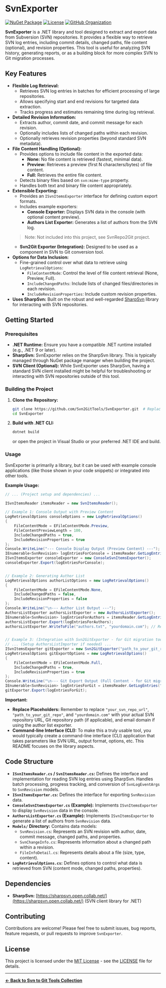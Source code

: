 # SvnExporter
[![NuGet Package](https://img.shields.io/nuget/v/SvnImporter.svg?style=flat-square)](https://www.nuget.org/packages/SvnImporter)
[![License](https://img.shields.io/badge/License-MIT-blue.svg)](https://opensource.org/licenses/MIT)  <!-- Replace with your license badge if different -->
[![GitHub Organization](https://img.shields.io/badge/Organization-Svn2GitTools-blueviolet)](https://github.com/Svn2GitTools) <!-- Replace with your org link if different -->

**SvnExporter** is a .NET library and tool designed to extract and export data from Subversion (SVN) repositories. It provides a flexible way to retrieve SVN log entries, including commit details, changed paths, file content (optional), and revision properties.  This tool is useful for analyzing SVN history, generating reports, or as a building block for more complex SVN to Git migration processes.

## Key Features

* **Flexible Log Retrieval:**
    * Retrieves SVN log entries in batches for efficient processing of large repositories.
    * Allows specifying start and end revisions for targeted data extraction.
    * Tracks progress and estimates remaining time during log retrieval.
* **Detailed Revision Information:**
    * Extracts author, commit date, and commit message for each revision.
    * Optionally includes lists of changed paths within each revision.
    * Optionally retrieves revision properties (beyond standard SVN metadata).
* **File Content Handling (Optional):**
    * Provides options to include file content in the exported data:
        * **None:**  No file content is retrieved (fastest, minimal data).
        * **Preview:** Retrieves a preview (first N characters/bytes) of file content.
        * **Full:** Retrieves the entire file content.
    * Detects binary files based on `svn:mime-type` property.
    * Handles both text and binary file content appropriately.
* **Extensible Exporting:**
    * Provides an `ISvnItemsExporter` interface for defining custom export formats.
    * Includes example exporters:
        * **Console Exporter:**  Displays SVN data in the console (with optional content preview).
        * **Authors List Exporter:** Generates a list of authors from the SVN log.
     >Note: Not included into this project, see SvnRepo2Git project.
     * **Svn2Git Exporter (Integration):** Designed to be used as a component in SVN to Git conversion tool.
* **Options for Data Inclusion:**
    * Fine-grained control over what data to retrieve using `LogRetrievalOptions`:
        * `FileContentMode`: Control the level of file content retrieval (None, Preview, Full).
        * `IncludeChangedPaths`: Include lists of changed files/directories in each revision.
        * `IncludeRevisionProperties`: Include custom revision properties.
* **Uses SharpSvn:**  Built on the robust and well-regarded [SharpSvn](https://github.com/AmpScm/SharpSvn) library for interacting with SVN repositories.

## Getting Started

### Prerequisites

* **.NET Runtime:**  Ensure you have a compatible .NET runtime installed (e.g., .NET 9 or later).
* **SharpSvn:** SvnExporter relies on the SharpSvn library.  This is typically managed through NuGet package manager when building the project.
* **SVN Client (Optional):** While SvnExporter uses SharpSvn, having a standard SVN client installed might be helpful for troubleshooting or interacting with SVN repositories outside of this tool.

### Building the Project

1. **Clone the Repository:**
   ```bash
   git clone https://github.com/Svn2GitTools/SvnExporter.git  # Replace with your actual repository URL
   cd SvnExporter
   ```

2. **Build with .NET CLI:**
   ```bash
   dotnet build
   ```
   or open the project in Visual Studio or your preferred .NET IDE and build.

### Usage

SvnExporter is primarily a library, but it can be used with example console applications (like those shown in your code snippets) or integrated into other tools.

**Example Usage:**

```csharp
// ... (Project setup and dependencies) ...

ISvnItemsReader itemsReader = new SvnItemsReader();

// Example 1: Console Output with Preview Content
LogRetrievalOptions consoleOptions = new LogRetrievalOptions()
{
    FileContentMode = EFileContentMode.Preview,
    FileContentPreviewLength = 100,
    IncludeChangedPaths = true,
    IncludeRevisionProperties = true
};
Console.WriteLine("--- Console Display Output (Preview Content) ---");
IEnumerable<SvnRevision> logEntriesForConsole = itemsReader.GetLogEntries("your_svn_repo_url", consoleOptions); // Replace with your SVN URL
ISvnItemsExporter consoleExporter = new ConsoleSvnItemsExporter();
consoleExporter.Export(logEntriesForConsole);


// Example 2: Generating Author List
LogRetrievalOptions authorListOptions = new LogRetrievalOptions()
{
    FileContentMode = EFileContentMode.None,
    IncludeChangedPaths = false,
    IncludeRevisionProperties = false
};
Console.WriteLine("\n--- Author List Output ---");
AuthorsListExporter authorsListExporter = new AuthorsListExporter();
IEnumerable<SvnRevision> logEntriesForAuthors = itemsReader.GetLogEntries("your_svn_repo_url", authorListOptions); // Replace with your SVN URL
authorsListExporter.Export(logEntriesForAuthors);
authorsListExporter.WriteToFile("authors.txt", "yourdomain.com"); // Replace with your domain if needed


// Example 3: (Integration with Svn2GitExporter - for Git migration tools)
// ... (Setup AuthorsListImporter if needed) ...
ISvnItemsExporter gitExporter = new Svn2GitExporter("path_to_your_git_repo", /* authorsListImporter if needed */ null); // Replace with your Git repo path
LogRetrievalOptions gitExportOptions = new LogRetrievalOptions()
{
    FileContentMode = EFileContentMode.Full,
    IncludeChangedPaths = true,
    IncludeRevisionProperties = true
};
Console.WriteLine("\n--- Git Export Output (Full Content - for Git migration) ---");
IEnumerable<SvnRevision> logEntriesForGit = itemsReader.GetLogEntries("your_svn_repo_url", gitExportOptions); // Replace with your SVN URL
gitExporter.Export(logEntriesForGit);
```

**Important:**

* **Replace Placeholders:**  Remember to replace `"your_svn_repo_url"`, `"path_to_your_git_repo"`, and `"yourdomain.com"` with your actual SVN repository URL, Git repository path (if applicable), and email domain if using the author list exporter.
* **Command-line Interface (CLI):**  To make this a truly usable tool, you would typically create a command-line interface (CLI) application that takes parameters like SVN URL, output format, options, etc.  This README focuses on the library aspects.

## Code Structure

* **`ISvnItemsReader.cs` / `SvnItemsReader.cs`:**  Defines the interface and implementation for reading SVN log entries using SharpSvn.  Handles batch processing, progress tracking, and conversion of `SvnLogEventArgs` to `SvnRevision` models.
* **`ISvnItemsExporter.cs`:**  Defines the interface for exporting `SvnRevision` data.
* **`ConsoleSvnItemsExporter.cs` (Example):**  Implements `ISvnItemsExporter` to display `SvnRevision` data in the console.
* **`AuthorsListExporter.cs` (Example):** Implements `ISvnItemsExporter` to generate a list of authors from `SvnRevision` data.
* **`Models/` Directory:** Contains data models:
    * `SvnRevision.cs`: Represents an SVN revision with author, date, commit message, changed paths, and properties.
    * `SvnChangeInfo.cs`: Represents information about a changed path within a revision.
    * `FileInfoDetail.cs`: Represents details about a file (size, type, content).
* **`LogRetrievalOptions.cs`:** Defines options to control what data is retrieved from SVN (content mode, changed paths, properties).

## Dependencies

* **SharpSvn:**  [https://sharpsvn.open.collab.net/](https://sharpsvn.open.collab.net/) (SVN client library for .NET)

## Contributing

Contributions are welcome!  Please feel free to submit issues, bug reports, feature requests, or pull requests to improve `SvnExporter`.

## License

This project is licensed under the [MIT License](LICENSE) - see the [LICENSE](LICENSE) file for details.  <!-- Replace with your actual license and LICENSE file -->

---

**[← Back to Svn to Git Tools Collection](https://github.com/Svn2GitTools)**  <!-- Replace with your organization link -->
```

